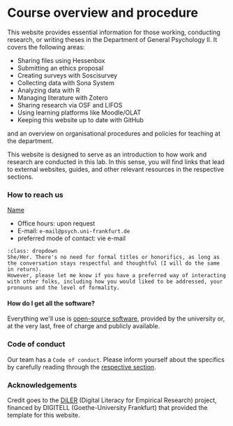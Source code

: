 # Course overview and procedure

This website provides essential information for those working, conducting research, or writing theses in the Department of General Psychology II.
It covers the following areas:

- Sharing files using Hessenbox
- Submitting an ethics proposal
- Creating surveys with Soscisurvey
- Collecting data with Sona System
- Analyzing data with R
- Managing literature with Zotero
- Sharing research via OSF and LIFOS
- Using learning platforms like Moodle/OLAT
- Keeping this website up to date with GitHub

and an overview on organisational procedures and policies for teaching at the department.

This website is designed to serve as an introduction to how work and research are conducted in this lab. In this sense, you will find links that lead to external websites, guides, and other relevant resources in the respective sections.

### How to reach us

[Name](Webseite)

- Office hours: upon request
- E-mail: `e-mail@psych.uni-frankfurt.de`
- preferred mode of contact: vie e-mail

```{admonition} How to address one another?
:class: dropdown
She/Her. There's no need for formal titles or honorifics, as long as the conversation stays respectful and thoughtful (I will do the same in return). 
However, please let me know if you have a preferred way of interacting with other folks, including how you would liked to be addressed, your pronouns and the level of formality.
```

#### How do I get all the software?

Everything we'll use is [open-source software](https://en.wikipedia.org/wiki/Open-source_software), provided by the university or, at the very last, free of charge and publicly available. 

### Code of conduct

Our team has a `Code of conduct`. Please inform yourself about the specifics by carefully reading through the [respective section](link-to-CoC.html).

### Acknowledgements

Credit goes to the [DiLER](https://diler-digitell.github.io/examples.html) (Digital Literacy for Empirical Research) project, financed by DIGITELL (Goethe-University Frankfurt) that provided the template for this website.


